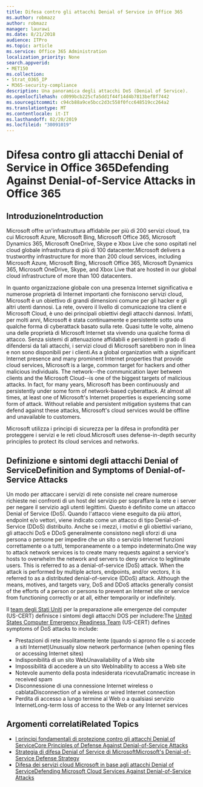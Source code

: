 ```yaml
---
title: Difesa contro gli attacchi Denial of Service in Office 365
ms.author: robmazz
author: robmazz
manager: laurawi
ms.date: 8/21/2018
audience: ITPro
ms.topic: article
ms.service: Office 365 Administration
localization_priority: None
search.appverid:
- MET150
ms.collection:
- Strat_O365_IP
- M365-security-compliance
description: Una panoramica degli attacchi DoS (Denial of Service).
ms.openlocfilehash: cd099bcb225cfa5dd1f44f14d4b7813bef8f7442
ms.sourcegitcommit: c94cb88a9ce5bcc2d3c558f0fcc648519cc264a2
ms.translationtype: MT
ms.contentlocale: it-IT
ms.lasthandoff: 02/20/2019
ms.locfileid: "30091019"
---
```

# <a name="defending-against-denial-of-service-attacks-in-office-365"></a><span data-ttu-id="cf9ed-103">Difesa contro gli attacchi Denial of Service in Office 365</span><span class="sxs-lookup"><span data-stu-id="cf9ed-103">Defending Against Denial-of-Service Attacks in Office 365</span></span>

## <a name="introduction"></a><span data-ttu-id="cf9ed-104">Introduzione</span><span class="sxs-lookup"><span data-stu-id="cf9ed-104">Introduction</span></span>
<span data-ttu-id="cf9ed-105">Microsoft offre un'infrastruttura affidabile per più di 200 servizi cloud, tra cui Microsoft Azure, Microsoft Bing, Microsoft Office 365, Microsoft Dynamics 365, Microsoft OneDrive, Skype e Xbox Live che sono ospitati nel cloud globale infrastruttura di più di 100 datacenter.</span><span class="sxs-lookup"><span data-stu-id="cf9ed-105">Microsoft delivers a trustworthy infrastructure for more than 200 cloud services, including Microsoft Azure, Microsoft Bing, Microsoft Office 365, Microsoft Dynamics 365, Microsoft OneDrive, Skype, and Xbox Live that are hosted in our global cloud infrastructure of more than 100 datacenters.</span></span>

<span data-ttu-id="cf9ed-p101">In quanto organizzazione globale con una presenza Internet significativa e numerose proprietà di Internet importanti che forniscono servizi cloud, Microsoft è un obiettivo di grandi dimensioni comune per gli hacker e gli altri utenti dannosi. La rete, ovvero il livello di comunicazione tra client e Microsoft Cloud, è uno dei principali obiettivi degli attacchi dannosi. Infatti, per molti anni, Microsoft è stata continuamente e persistente sotto una qualche forma di cyberattack basato sulla rete. Quasi tutte le volte, almeno una delle proprietà di Microsoft Internet sta vivendo una qualche forma di attacco. Senza sistemi di attenuazione affidabili e persistenti in grado di difendersi da tali attacchi, i servizi cloud di Microsoft sarebbero non in linea e non sono disponibili per i clienti.</span><span class="sxs-lookup"><span data-stu-id="cf9ed-p101">As a global organization with a significant Internet presence and many prominent Internet properties that provide cloud services, Microsoft is a large, common target for hackers and other malicious individuals. The network--the communication layer between clients and the Microsoft Cloud--is one of the biggest targets of malicious attacks. In fact, for many years, Microsoft has been continuously and persistently under some form of network-based cyberattack. At almost all times, at least one of Microsoft's Internet properties is experiencing some form of attack. Without reliable and persistent mitigation systems that can defend against these attacks, Microsoft's cloud services would be offline and unavailable to customers.</span></span>

<span data-ttu-id="cf9ed-111">Microsoft utilizza i principi di sicurezza per la difesa in profondità per proteggere i servizi e le reti cloud.</span><span class="sxs-lookup"><span data-stu-id="cf9ed-111">Microsoft uses defense-in-depth security principles to protect its cloud services and networks.</span></span> 

## <a name="definition-and-symptoms-of-denial-of-service-attacks"></a><span data-ttu-id="cf9ed-112">Definizione e sintomi degli attacchi Denial of Service</span><span class="sxs-lookup"><span data-stu-id="cf9ed-112">Definition and Symptoms of Denial-of-Service Attacks</span></span>
<span data-ttu-id="cf9ed-p102">Un modo per attaccare i servizi di rete consiste nel creare numerose richieste nei confronti di un host del servizio per sopraffare la rete e i server per negare il servizio agli utenti legittimi. Questo è definito come un attacco Denial of Service (DoS). Quando l'attacco viene eseguito da più attori, endpoint e/o vettori, viene indicato come un attacco di tipo Denial-of-Service (DDoS) distribuito. Anche se i mezzi, i motivi e gli obiettivi variano, gli attacchi DoS e DDoS generalmente consistono negli sforzi di una persona o persone per impedire che un sito o servizio Internet funzioni correttamente o a tutti, temporaneamente o a tempo indeterminato.</span><span class="sxs-lookup"><span data-stu-id="cf9ed-p102">One way to attack network services is to create many requests against a service's hosts to overwhelm the network and servers to deny service to legitimate users. This is referred to as a denial-of-service (DoS) attack. When the attack is performed by multiple actors, endpoints, and/or vectors, it is referred to as a distributed denial-of-service (DDoS) attack. Although the means, motives, and targets vary, DoS and DDoS attacks generally consist of the efforts of a person or persons to prevent an Internet site or service from functioning correctly or at all, either temporarily or indefinitely.</span></span>

<span data-ttu-id="cf9ed-117">Il [team degli Stati Uniti](https://www.us-cert.gov/) per la preparazione alle emergenze del computer (US-CERT) definisce i sintomi degli attacchi DOS per includere:</span><span class="sxs-lookup"><span data-stu-id="cf9ed-117">The [United States Computer Emergency Readiness Team](https://www.us-cert.gov/) (US-CERT) defines symptoms of DoS attacks to include:</span></span>
- <span data-ttu-id="cf9ed-118">Prestazioni di rete insolitamente lente (quando si aprono file o si accede a siti Internet)</span><span class="sxs-lookup"><span data-stu-id="cf9ed-118">Unusually slow network performance (when opening files or accessing Internet sites)</span></span>
- <span data-ttu-id="cf9ed-119">Indisponibilità di un sito Web</span><span class="sxs-lookup"><span data-stu-id="cf9ed-119">Unavailability of a Web site</span></span>
- <span data-ttu-id="cf9ed-120">Impossibilità di accedere a un sito Web</span><span class="sxs-lookup"><span data-stu-id="cf9ed-120">Inability to access a Web site</span></span>
- <span data-ttu-id="cf9ed-121">Notevole aumento della posta indesiderata ricevuta</span><span class="sxs-lookup"><span data-stu-id="cf9ed-121">Dramatic increase in received spam</span></span>
- <span data-ttu-id="cf9ed-122">Disconnessione di una connessione Internet wireless o cablata</span><span class="sxs-lookup"><span data-stu-id="cf9ed-122">Disconnection of a wireless or wired Internet connection</span></span>
- <span data-ttu-id="cf9ed-123">Perdita di accesso a lungo termine al Web o a qualsiasi servizio Internet</span><span class="sxs-lookup"><span data-stu-id="cf9ed-123">Long-term loss of access to the Web or any Internet services</span></span>

## <a name="related-topics"></a><span data-ttu-id="cf9ed-124">Argomenti correlati</span><span class="sxs-lookup"><span data-stu-id="cf9ed-124">Related Topics</span></span>
- [<span data-ttu-id="cf9ed-125">I principi fondamentali di protezione contro gli attacchi Denial of Service</span><span class="sxs-lookup"><span data-stu-id="cf9ed-125">Core Principles of Defense Against Denial-of-Service Attacks</span></span>](office-365-core-principles-of-defense-against-dos-attacks.md)
- [<span data-ttu-id="cf9ed-126">Strategia di difesa Denial of Service di Microsoft</span><span class="sxs-lookup"><span data-stu-id="cf9ed-126">Microsoft's Denial-of-Service Defense Strategy</span></span>](office-365-microsoft-dos-defense-strategy.md)
- [<span data-ttu-id="cf9ed-127">Difesa dei servizi cloud Microsoft in base agli attacchi Denial of Service</span><span class="sxs-lookup"><span data-stu-id="cf9ed-127">Defending Microsoft Cloud Services Against Denial-of-Service Attacks</span></span>](office-365-defending-cloud-services-against-dos-attacks.md)

